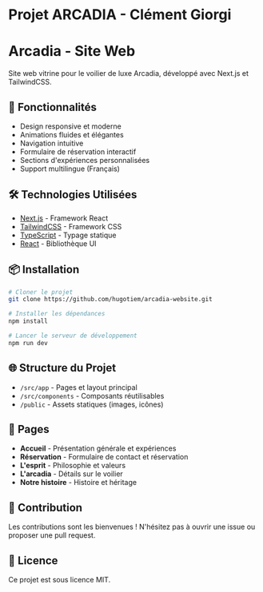 # Projet ARCADIA - Clément Giorgi
# Arcadia - Site Web

Site web vitrine pour le voilier de luxe Arcadia, développé avec Next.js et TailwindCSS.

## 🚀 Fonctionnalités

- Design responsive et moderne
- Animations fluides et élégantes
- Navigation intuitive
- Formulaire de réservation interactif
- Sections d'expériences personnalisées
- Support multilingue (Français)

## 🛠 Technologies Utilisées

- [Next.js](https://nextjs.org/) - Framework React
- [TailwindCSS](https://tailwindcss.com/) - Framework CSS
- [TypeScript](https://www.typescriptlang.org/) - Typage statique
- [React](https://reactjs.org/) - Bibliothèque UI

## 📦 Installation

```bash
# Cloner le projet
git clone https://github.com/hugotiem/arcadia-website.git

# Installer les dépendances
npm install

# Lancer le serveur de développement
npm run dev
```

## 🌐 Structure du Projet

- `/src/app` - Pages et layout principal
- `/src/components` - Composants réutilisables
- `/public` - Assets statiques (images, icônes)

## 📱 Pages

- **Accueil** - Présentation générale et expériences
- **Réservation** - Formulaire de contact et réservation
- **L'esprit** - Philosophie et valeurs
- **L'arcadia** - Détails sur le voilier
- **Notre histoire** - Histoire et héritage

## 🤝 Contribution

Les contributions sont les bienvenues ! N'hésitez pas à ouvrir une issue ou proposer une pull request.

## 📄 Licence

Ce projet est sous licence MIT.
